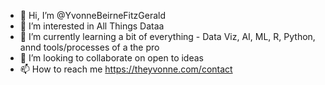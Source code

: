 - 👋 Hi, I’m @YvonneBeirneFitzGerald
- 👀 I’m interested in All Things Dataa
- 🌱 I’m currently learning a bit of everything - Data Viz, AI, ML, R, Python, annd tools/processes of a the pro
- 💞️ I’m looking to collaborate on open to ideas
- 📫 How to reach me https://theyvonne.com/contact

<!---
YvonneBeirneFitzGerald/YvonneBeirneFitzGerald is a ✨ special ✨ repository because its `README.md` (this file) appears on your GitHub profile.
You can click the Preview link to take a look at your changes.
--->
